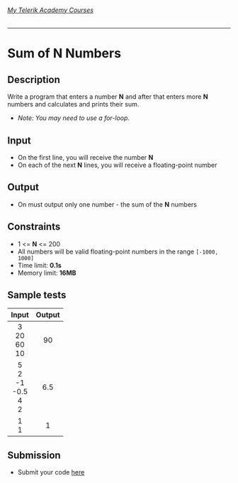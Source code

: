 ###### [My Telerik Academy Courses](https://github.com/nikolovdeyan/TelerikAcademy) 
-------------------------------------

Sum of N Numbers
========================

## Description
Write a program that enters a number **N** and after that enters more **N** numbers and calculates and prints their sum.
  -  _Note: You may need to use a for-loop._

## Input
- On the first line, you will receive the number **N**
- On each of the next **N** lines, you will receive a floating-point number

## Output
- On must output only one number - the sum of the **N** numbers

## Constraints
- 1 <= **N** <= 200
- All numbers will be valid floating-point numbers in the range `[-1000, 1000]`
- Time limit: **0.1s**
- Memory limit: **16MB**

## Sample tests

|               Input              |     Output     |
|:--------------------------------:|:--------------:|
| 3<br/>20<br/>60<br/>10           | 90             |
| 5 <br/>2 <br/>-1 <br/>-0.5<br/>4<br/>2 | 6.5            |
| 1 <br/>1                         | 1              |

## Submission
- Submit your code [here](http://bgcoder.com/Contests/Compete/Index/311#7)
